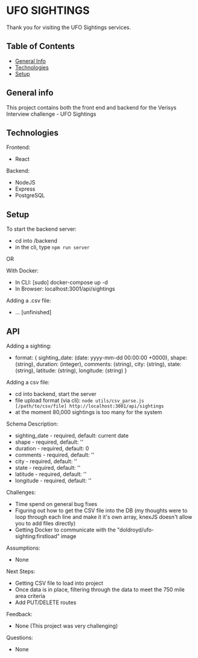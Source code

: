 # UFO SIGHTINGS
Thank you for visiting the UFO Sightings services.

## Table of Contents
* [General Info](#general-info)
* [Technologies](#technologies)
* [Setup](#setup)

## General info
This project contains both the front end and backend for the Verisys Interview challenge - UFO Sightings

## Technologies
Frontend:
* React

Backend:
* NodeJS
* Express
* PostgreSQL

## Setup
To start the backend server:
* cd into /backend
* in the cli, type `npm run server`

OR

With Docker:
* In CLI: [sudo] docker-compose up -d
* In Browser: localhost:3001/api/sightings

Adding a .csv file:
* ... [unfinished]

## API
Adding a sighting:
* format: {
    sighting_date: (date: yyyy-mm-dd 00:00:00 +0000),
    shape: (string),
    duration: (integer),
    comments: (string),
    city: (string),
    state: (string),
    latitude: (string),
    longitude: (string)
}

Adding a csv file:
* cd into backend, start the server
* file upload format (via cli): `node utils/csv_parse.js [/path/to/csv/file] http://localhost:3001/api/sightings`
* at the moment 80,000 sightings is too many for the system

Schema Description:
* sighting_date - required, default: current date
* shape - required, default: ''
* duration - required, default: 0
* comments - required, default: ''
* city - required, default: ''
* state - required, default: ''
* latitude - required, default: ''
* longitude - required, default: ''

Challenges:
* Time spend on general bug fixes
* Figuring out how to get the CSV file into the DB
    (my thoughts were to loop through each line and make it it's own array, knexJS doesn't allow you to add files directly)
* Getting Docker to communicate with the "doldroyd/ufo-sighting:firstload" image

Assumptions:
* None

Next Steps:
* Getting CSV file to load into project
* Once data is in place, filtering through the data to meet the 750 mile area criteria
* Add PUT/DELETE routes

Feedback:
* None (This project was very challenging)

Questions:
* None
